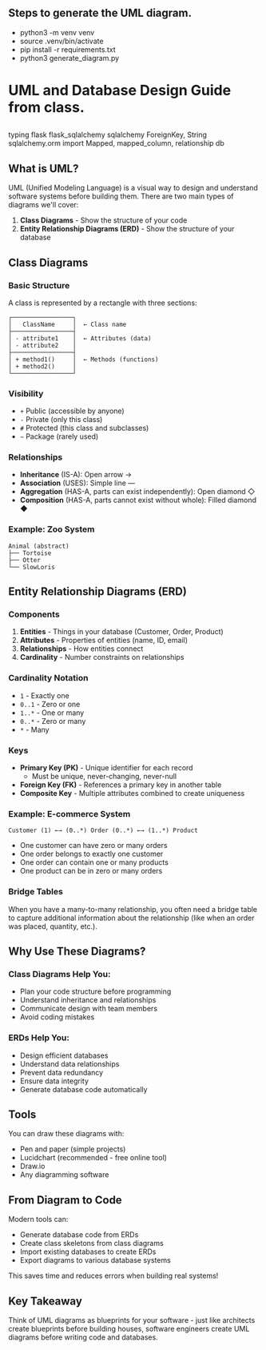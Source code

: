 ## Steps to generate the UML diagram.

- python3 -m venv venv
- source .venv/bin/activate
- pip install -r requirements.txt
- python3 generate_diagram.py

# UML and Database Design Guide from class.

##

typing
flask
flask_sqlalchemy
sqlalchemy
ForeignKey, String
sqlalchemy.orm import
Mapped, mapped_column, relationship
db

## What is UML?

UML (Unified Modeling Language) is a visual way to design and understand software systems before building them. There are two main types of diagrams we'll cover:

1. **Class Diagrams** - Show the structure of your code
2. **Entity Relationship Diagrams (ERD)** - Show the structure of your database

## Class Diagrams

### Basic Structure

A class is represented by a rectangle with three sections:

```
┌─────────────────┐
│   ClassName     │  ← Class name
├─────────────────┤
│ - attribute1    │  ← Attributes (data)
│ - attribute2    │
├─────────────────┤
│ + method1()     │  ← Methods (functions)
│ + method2()     │
└─────────────────┘
```

### Visibility

- `+` Public (accessible by anyone)
- `-` Private (only this class)
- `#` Protected (this class and subclasses)
- `~` Package (rarely used)

### Relationships

- **Inheritance** (IS-A): Open arrow →
- **Association** (USES): Simple line —
- **Aggregation** (HAS-A, parts can exist independently): Open diamond ◇
- **Composition** (HAS-A, parts cannot exist without whole): Filled diamond ◆

### Example: Zoo System

```
Animal (abstract)
├── Tortoise
├── Otter
└── SlowLoris
```

## Entity Relationship Diagrams (ERD)

### Components

1. **Entities** - Things in your database (Customer, Order, Product)
2. **Attributes** - Properties of entities (name, ID, email)
3. **Relationships** - How entities connect
4. **Cardinality** - Number constraints on relationships

### Cardinality Notation

- `1` - Exactly one
- `0..1` - Zero or one
- `1..*` - One or many
- `0..*` - Zero or many
- `*` - Many

### Keys

- **Primary Key (PK)** - Unique identifier for each record
  - Must be unique, never-changing, never-null
- **Foreign Key (FK)** - References a primary key in another table
- **Composite Key** - Multiple attributes combined to create uniqueness

### Example: E-commerce System

```
Customer (1) ←→ (0..*) Order (0..*) ←→ (1..*) Product
```

- One customer can have zero or many orders
- One order belongs to exactly one customer
- One order can contain one or many products
- One product can be in zero or many orders

### Bridge Tables

When you have a many-to-many relationship, you often need a bridge table to capture additional information about the relationship (like when an order was placed, quantity, etc.).

## Why Use These Diagrams?

### Class Diagrams Help You:

- Plan your code structure before programming
- Understand inheritance and relationships
- Communicate design with team members
- Avoid coding mistakes

### ERDs Help You:

- Design efficient databases
- Understand data relationships
- Prevent data redundancy
- Ensure data integrity
- Generate database code automatically

## Tools

You can draw these diagrams with:

- Pen and paper (simple projects)
- Lucidchart (recommended - free online tool)
- Draw.io
- Any diagramming software

## From Diagram to Code

Modern tools can:

- Generate database code from ERDs
- Create class skeletons from class diagrams
- Import existing databases to create ERDs
- Export diagrams to various database systems

This saves time and reduces errors when building real systems!

## Key Takeaway

Think of UML diagrams as blueprints for your software - just like architects create blueprints before building houses, software engineers create UML diagrams before writing code and databases.
